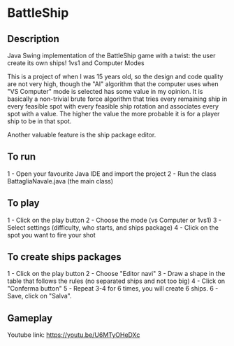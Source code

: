 # BattleShip

## Description
Java Swing implementation of the BattleShip game with a twist: the user create its own ships! 1vs1 and Computer Modes

This is a project of when I was 15 years old, so the design and code quality are not very high, though the "AI" algorithm that the computer uses when "VS Computer" mode is selected has some value in my opinion. It is basically a non-trivial brute force algorithm that tries every remaining ship in every feasible spot with every feasible ship rotation and associates every spot with a value. The higher the value the more probable it is for a player ship to be in that spot.

Another valuable feature is the ship package editor.

## To run
1 - Open your favourite Java IDE and import the project
2 - Run the class BattagliaNavale.java (the main class)

## To play
1 - Click on the play button
2 - Choose the mode (vs Computer or 1vs1)
3 - Select settings (difficulty, who starts, and ships package)
4 - Click on the spot you want to fire your shot

## To create ships packages
1 - Click on the play button
2 - Choose "Editor navi"
3 - Draw a shape in the table that follows the rules (no separated ships and not too big)
4 - Click on "Conferma button"
5 - Repeat 3-4 for 6 times, you will create 6 ships.
6 - Save, click on "Salva".

## Gameplay
Youtube link: https://youtu.be/U6MTyOHeDXc
